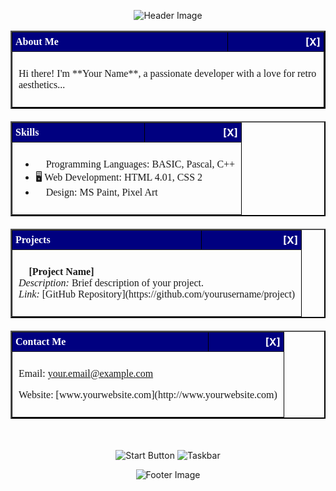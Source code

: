 <!-- Header Section -->
<p align="center">
  <img src="https://via.placeholder.com/800x100?text=Welcome+to+My+Desktop" alt="Header Image">
</p>

<!-- About Me Window -->
<table align="center" width="600" border="2" cellpadding="0" cellspacing="0" style="border-collapse: collapse; border-color: #000;">
  <tr>
    <td style="background-color: #000080; color: #FFFFFF; padding: 5px; font-family: Tahoma, Verdana;">
      <b>About Me</b>
    </td>
    <td style="background-color: #000080; text-align: right; padding: 5px;">
      <b style="color: #FFFFFF;">[<a href="#" style="color: #FFFFFF; text-decoration: none;">X</a>]</b>
    </td>
  </tr>
  <tr>
    <td colspan="2" style="padding: 10px; font-family: Tahoma, Verdana;">
      <!-- Insert your introduction here -->
      <p>Hi there! I'm **Your Name**, a passionate developer with a love for retro aesthetics...</p>
    </td>
  </tr>
</table>

<!-- Skills Window -->
<table align="center" width="600" border="2" cellpadding="0" cellspacing="0" style="border-collapse: collapse; border-color: #000; margin-top: 20px;">
  <tr>
    <td style="background-color: #000080; color: #FFFFFF; padding: 5px; font-family: Tahoma, Verdana;">
      <b>Skills</b>
    </td>
    <td style="background-color: #000080; text-align: right; padding: 5px;">
      <b style="color: #FFFFFF;">[<a href="#" style="color: #FFFFFF; text-decoration: none;">X</a>]</b>
    </td>
  </tr>
  <tr>
    <td colspan="2" style="padding: 10px; font-family: Tahoma, Verdana;">
      <!-- List your skills here -->
      <ul>
        <li>💾 Programming Languages: BASIC, Pascal, C++</li>
        <li>🖥️ Web Development: HTML 4.01, CSS 2</li>
        <li>🎨 Design: MS Paint, Pixel Art</li>
      </ul>
    </td>
  </tr>
</table>

<!-- Projects Window -->
<table align="center" width="600" border="2" cellpadding="0" cellspacing="0" style="border-collapse: collapse; border-color: #000; margin-top: 20px;">
  <tr>
    <td style="background-color: #000080; color: #FFFFFF; padding: 5px; font-family: Tahoma, Verdana;">
      <b>Projects</b>
    </td>
    <td style="background-color: #000080; text-align: right; padding: 5px;">
      <b style="color: #FFFFFF;">[<a href="#" style="color: #FFFFFF; text-decoration: none;">X</a>]</b>
    </td>
  </tr>
  <tr>
    <td colspan="2" style="padding: 10px; font-family: Tahoma, Verdana;">
      <!-- Showcase your projects here -->
      <p>
        <b>🔗 [Project Name]</b><br>
        <i>Description:</i> Brief description of your project.<br>
        <i>Link:</i> [GitHub Repository](https://github.com/yourusername/project)
      </p>
    </td>
  </tr>
</table>

<!-- Contact Me Window -->
<table align="center" width="600" border="2" cellpadding="0" cellspacing="0" style="border-collapse: collapse; border-color: #000; margin-top: 20px;">
  <tr>
    <td style="background-color: #000080; color: #FFFFFF; padding: 5px; font-family: Tahoma, Verdana;">
      <b>Contact Me</b>
    </td>
    <td style="background-color: #000080; text-align: right; padding: 5px;">
      <b style="color: #FFFFFF;">[<a href="#" style="color: #FFFFFF; text-decoration: none;">X</a>]</b>
    </td>
  </tr>
  <tr>
    <td colspan="2" style="padding: 10px; font-family: Tahoma, Verdana;">
      <!-- Provide your contact information here -->
      <p>Email: <a href="mailto:your.email@example.com">your.email@example.com</a></p>
      <p>Website: [www.yourwebsite.com](http://www.yourwebsite.com)</p>
    </td>
  </tr>
</table>

<!-- Start Button and Taskbar -->
<p align="center" style="margin-top: 50px;">
  <img src="https://via.placeholder.com/150x50?text=Start" alt="Start Button">
  <img src="https://via.placeholder.com/450x50?text=Taskbar" alt="Taskbar">
</p>

<!-- Footer Section -->
<p align="center">
  <img src="https://via.placeholder.com/800x50?text=Thanks+for+Visiting!" alt="Footer Image">
</p>
